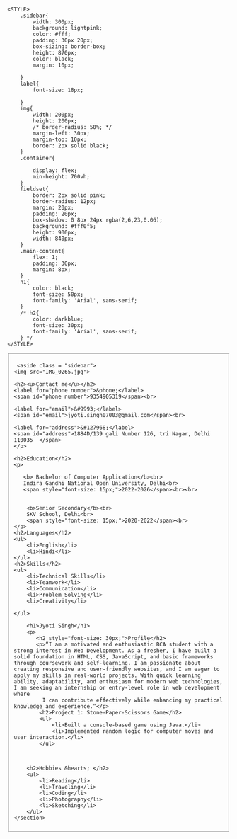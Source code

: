 <!DOCTYPE html>
<html lang="en">
<head>
    <meta charset="UTF-8">
    <meta name="viewport" content="width=device-width, initial-scale=1.0">
    <title>Document</title>

    <STYLE>
        .sidebar{
            width: 300px;
            background: lightpink;
            color: #fff;
            padding: 30px 20px;
            box-sizing: border-box;
            height: 870px;
            color: black;
            margin: 10px;

        }
        label{
            font-size: 18px;
        
        }
        img{
            width: 200px;
            height: 200px;
            /* border-radius: 50%; */
            margin-left: 30px;
            margin-top: 10px;
            border: 2px solid black;
        }
        .container{

            display: flex;
            min-height: 700vh;
        }
        fieldset{
            border: 2px solid pink;
            border-radius: 12px;
            margin: 20px;
            padding: 20px;
            box-shadow: 0 8px 24px rgba(2,6,23,0.06);
            background: #fff0f5;
            height: 900px;
            width: 840px;
        }
        .main-content{
            flex: 1;
            padding: 30px;
            margin: 8px;
        }
        h1{
            color: black;
            font-size: 50px;
            font-family: 'Arial', sans-serif;
        }
        /* h2{
            color: darkblue;
            font-size: 30px;
            font-family: 'Arial', sans-serif;
        } */
    </STYLE>
</head>

<body>
    <fieldset>
  
<p>
    <div class = "container">

     <aside class = "sidebar"> 
    <img src="IMG_0265.jpg">

    <h2><u>Contact me</u></h2>
    <label for="phone number">&phone;</label>
    <span id="phone number">9354905319</span><br>

    <label for="email">&#9993;</label>
    <span id="email">jyoti.singh07003@gmail.com</span><br>

    <label for="address">&#127968;</label>
    <span id="address">1884D/139 gali Number 126, tri Nagar, Delhi 110035  </span>
    </p>

    <h2>Education</h2>
    <p>
        
       <b> Bachelor of Computer Application</b><br>
       Indira Gandhi National Open University, Delhi<br>
       <span style="font-size: 15px;">2022-2026</span><br><br>


        <b>Senior Secondary</b><br>
        SKV School, Delhi<br>
        <span style="font-size: 15px;">2020-2022</span><br>
    </p>
    <h2>Languages</h2>
    <ul>
        <li>English</li>
        <li>Hindi</li>
    </ul>
    <h2>Skills</h2>
    <ul>
        <li>Technical Skills</li>
        <li>Teamwork</li>
        <li>Communication</li>
        <li>Problem Solving</li>
        <li>Creativity</li>
    
    </ul>   
</aside>
    <section class = "main-content">

        <h1>Jyoti Singh</h1>
        <p>
           <h2 style="font-size: 30px;">Profile</h2>
           <p>“I am a motivated and enthusiastic BCA student with a strong interest in Web Development. As a fresher, I have built a solid foundation in HTML, CSS, JavaScript, and basic frameworks through coursework and self-learning. I am passionate about creating responsive and user-friendly websites, and I am eager to apply my skills in real-world projects. With quick learning ability, adaptability, and enthusiasm for modern web technologies, I am seeking an internship or entry-level role in web development where
             I can contribute effectively while enhancing my practical knowledge and experience.”</p>
            <h2>Project 1: Stone-Paper-Scissors Game</h2>
            <ul>
                <li>Built a console-based game using Java.</li>
                <li>Implemented random logic for computer moves and user interaction.</li>
            </ul>
            

           
        <h2>Hobbies &hearts; </h2>
        <ul>
            <li>Reading</li>
            <li>Traveling</li>
            <li>Coding</li>
            <li>Photography</li>
            <li>Sketching</li>
        </ul>
    </section>


</div>
</fieldset>
</body>
</html>
